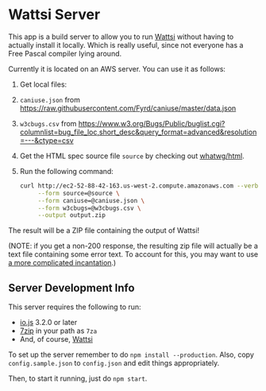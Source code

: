 # Wattsi Server

This app is a build server to allow you to run [Wattsi](https://github.com/whatwg/wattsi) without having to actually install it locally. Which is really useful, since not everyone has a Free Pascal compiler lying around.

Currently it is located on an AWS server. You can use it as follows:

1. Get local files:
  1. `caniuse.json` from https://raw.githubusercontent.com/Fyrd/caniuse/master/data.json
  1. `w3cbugs.csv` from https://www.w3.org/Bugs/Public/buglist.cgi?columnlist=bug_file_loc,short_desc&query_format=advanced&resolution=---&ctype=csv
1. Get the HTML spec source file `source` by checking out [whatwg/html](https://github.com/whatwg/html).
1. Run the following command:

   ```sh
   curl http://ec2-52-88-42-163.us-west-2.compute.amazonaws.com --verbose \
        --form source=@source \
        --form caniuse=@caniuse.json \
        --form w3cbugs=@w3cbugs.csv \
        --output output.zip
   ```

The result will be a ZIP file containing the output of Wattsi!

(NOTE: if you get a non-200 response, the resulting zip file will actually be a text file containing some error text. To account for this, you may want to use [a more complicated incantation](https://github.com/whatwg/html-build/blob/0cfe5e055b6f3291bfc4222b20efc4346b456b95/build.sh#L176-L188).)

## Server Development Info

This server requires the following to run:

- [io.js](https://iojs.org/) 3.2.0 or later
- [7zip](http://www.7-zip.org/) in your path as `7za`
- And, of course, [Wattsi](https://github.com/whatwg/wattsi)

To set up the server remember to do `npm install --production`. Also, copy `config.sample.json` to `config.json` and edit things appropriately.

Then, to start it running, just do `npm start`.
